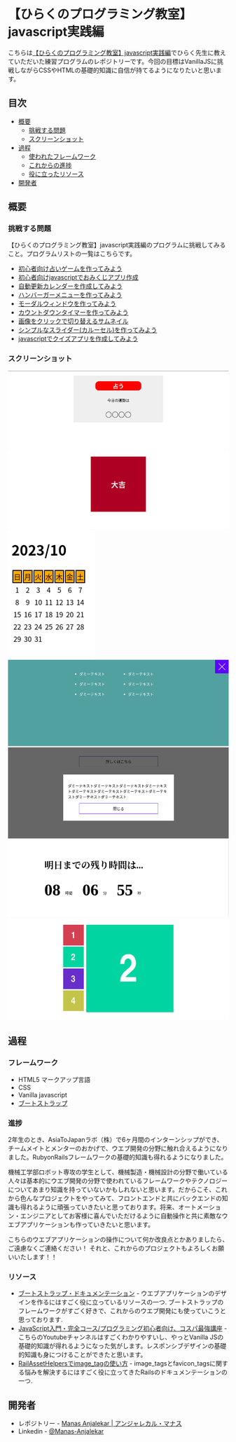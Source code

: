 # 【ひらくのプログラミング教室】javascript実践編

こちらは[【ひらくのプログラミング教室】javascript実践編](https://www.youtube.com/playlist?list=PLHPBV1ZN8yuKzyIa_hZFszrnXDPdn3Ey1)でひらく先生に教えていただいた練習プログラムのレポジトリーです。今回の目標はVanillaJSに挑戦しながらCSSやHTMLの基礎的知識に自信が持てるようになりたいと思います。

## 目次

- [概要](#概要)
  - [挑戦する問題](#挑戦する問題)
  - [スクリーンショット](#スクリーンショット)
- [過程](#過程)
  - [使われたフレームワーク](#フレームワーク)
  - [これからの進捗](#進捗)
  - [役に立ったリソース](#リソース)
- [開発者](#開発者)

## 概要

### 挑戦する問題

【ひらくのプログラミング教室】javascript実践編のプログラムに挑戦してみること。プログラムリストの一覧はこちらです。
- [初心者向け占いゲームを作ってみよう](https://youtu.be/zPEIBxUI9jI?si=_3PkfgR10jrpVZxR)
- [初心者向けjavascriptでおみくじアプリ作成](https://youtu.be/xwCBjlFTjn8?si=y9eokl94MPQeooro)
- [自動更新カレンダーを作成してみよう](https://youtu.be/lCPW9h3vNng?si=eD0fyMKA8KU3rpu_)
- [ハンバーガーメニューを作ってみよう](https://youtu.be/mKxLNJE4qj0?si=YikDfkDD2sFuNSN_)
- [モーダルウィンドウを作ってみよう](https://youtu.be/6JF0UAX7g-k?si=XInw_uHs4-GU16tu)
- [カウントダウンタイマーを作ってみよう](https://youtu.be/dtxlQ-ywd0g?si=8A1BXcqORwV8bUrb)
- [画像をクリックで切り替えるサムネイル](https://youtu.be/Ll7yZA9VULU?si=yisGSut2ifp0eN88)
- [シンプルなスライダー(カルーセル)を作ってみよう](https://youtu.be/_dZgAzvKdS4?si=3YznSsc_uabCH6yu)
- [javascriptでクイズアプリを作成してみよう](https://youtu.be/E5Ly3SKZj24?si=QHaau_TmqIECy_aK)

### スクリーンショット

![【占い】ウエブアプリケーション](./スクリーンショット/uranai.png)
![【おみくじ】ウエブアプリケーション](./スクリーンショット/omikuji.png)
![【自動更新カレンダー】ウエブアプリケーション](./スクリーンショット/jidoukoushinCalendar.png)
![【ハンバーガーメニュー】ウエブアプリケーション](./スクリーンショット/hamburgerMenu.png)
![【モーダルウィンドウ】ウエブアプリケーション](./スクリーンショット/moduleWindow.png)
![【カウントダウンタイマー】ウエブアプリケーション](./スクリーンショット/countdownTimer.png)
![【サムネイル】ウエブアプリケーション](./スクリーンショット/thumbnail.png)


## 過程

### フレームワーク

- HTML5 マークアップ言語
- CSS
- Vanilla javascript
- [ブートストラップ](https://getbootstrap.com/docs/4.0/getting-started/introduction/)


### 進捗

2年生のとき、AsiaToJapanラボ（株）で6ヶ月間のインターンシップができ、チームメイトとメンターのおかげで、ウエブ開発の分野に触れ合えるようになりました。RubyonRailsフレームワークの基礎的知識も得れるようになりました。

機械工学部ロボット専攻の学生として、機械製造・機械設計の分野で働いている人々は基本的にウエブ開発の分野で使われているフレームワークやテクノロジーについてあまり知識を持っていないかもしれないと思います。だからこそ、これから色んなプロジェクトをやってみて、フロントエンドと共にバックエンドの知識も得れるように頑張っていきたいと思っております。将来、オートメーション・エンジニアとしてお客様に喜んでいただけるように自動操作と共に素敵なウエブアプリケーションも作っていきたいと思います。

こちらのウエブアプリケーションの操作について何か改良点とかありましたら、ご遠慮なくご連絡ください！
それと、これからのプロジェクトもよろしくお願いいたします！！

### リソース

- [ブートストラップ・ドキュメンテーション](https://getbootstrap.com/docs/4.0/getting-started/introduction/) - ウエブアプリケーションのデザインを作るにはすごく役に立っているリソースの一つ. ブートストラップのフレームワークがすごく好きで、これからのウエブ開発にも使っていこうと思っております.
- [JavaScript入門・完全コース/プログラミング初心者向け、コスパ最強講座](https://youtu.be/ig3GosWuKF0?si=pplRLyK36QEBnm3l) - こちらのYoutubeチャンネルはすごくわかりやすいし、やっとVanilla JSの基礎的知識が得れるようになった気がします。レスポンシブデザインの基礎的知識も身につけることができたと思います。
- [RailAssetHelpersでimage_tagの使い方](https://api.rubyonrails.org/classes/ActionView/Helpers/AssetTagHelper.html#method-i-image_tag) - image_tagsとfavicon_tagsに関する悩みを解決するにはすごく役に立ってきたRailsのドキュメンテーションの一つ.

## 開発者

- レポジトリー - [Manas Anjalekar | アンジャレカル・マナス](https://github.com/Manas-Anjalekar/hiraku_programming_kyoushitsu_javascript_jissenhen)
- Linkedin - [@Manas-Anjalekar](https://linkedin.com/in/manas-anjalekar)
